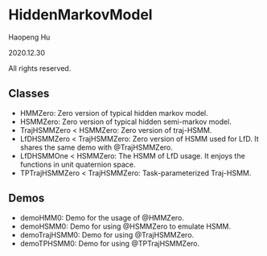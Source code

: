 <!--
 * @Author: Haopeng Hu
 * @Date: 2020-12-30 10:02:10
 * @LastEditTime: 2021-01-27 14:42:24
 * @LastEditors: Please set LastEditors
 * @Description: In User Settings Edit
 * @FilePath: \undefinedc:\Users\philt\Documents\GitHub\ICEWINE\HiddenMarkovModel\README.md
-->

# HiddenMarkovModel

Haopeng Hu

2020.12.30

All rights reserved.

## Classes

- HMMZero: Zero version of typical hidden markov model.
- HSMMZero: Zero version of typical hidden semi-markov model.
- TrajHSMMZero < HSMMZero: Zero version of traj-HSMM.
- LfDHSMMZero < TrajHSMMZero: Zero version of HSMM used for LfD. It shares the same demo with @TrajHSMMZero.
- LfDHSMMOne < HSMMZero: The HSMM of LfD usage. It enjoys the functions in unit quaternion space.
- TPTrajHSMMZero < TrajHSMMZero: Task-parameterized Traj-HSMM.

## Demos

- demoHMM0: Demo for the usage of @HMMZero.
- demoHSMM0: Demo for using @HSMMZero to emulate HSMM.
- demoTrajHSMM0: Demo for using @TrajHSMMZero.
- demoTPHSMM0: Demo for using @TPTrajHSMMZero.